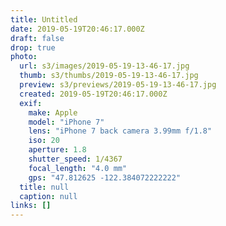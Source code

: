 ```yaml
---
title: Untitled
date: 2019-05-19T20:46:17.000Z
draft: false
drop: true
photo:
  url: s3/images/2019-05-19-13-46-17.jpg
  thumb: s3/thumbs/2019-05-19-13-46-17.jpg
  preview: s3/previews/2019-05-19-13-46-17.jpg
  created: 2019-05-19T20:46:17.000Z
  exif:
    make: Apple
    model: "iPhone 7"
    lens: "iPhone 7 back camera 3.99mm f/1.8"
    iso: 20
    aperture: 1.8
    shutter_speed: 1/4367
    focal_length: "4.0 mm"
    gps: "47.812625 -122.384072222222"
  title: null
  caption: null
links: []
---
```

